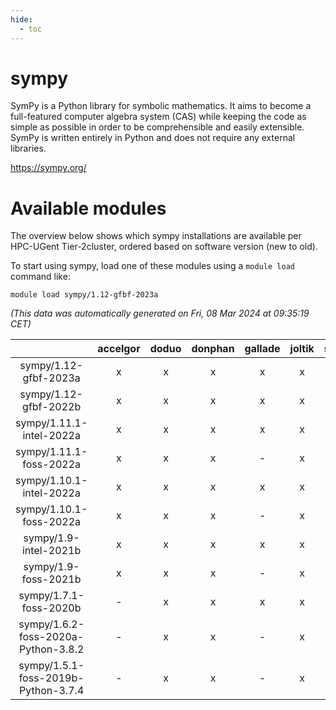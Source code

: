 ```yaml
---
hide:
  - toc
---
```


sympy
=====


SymPy is a Python library for symbolic mathematics. It aims to become a full-featured computer algebra system (CAS) while keeping the code as simple as possible in order to be comprehensible and easily extensible. SymPy is written entirely in Python and does not require any external libraries.

https://sympy.org/
# Available modules


The overview below shows which sympy installations are available per HPC-UGent Tier-2cluster, ordered based on software version (new to old).

To start using sympy, load one of these modules using a `module load` command like:

```shell
module load sympy/1.12-gfbf-2023a
```

*(This data was automatically generated on Fri, 08 Mar 2024 at 09:35:19 CET)*  

| |accelgor|doduo|donphan|gallade|joltik|skitty|
| :---: | :---: | :---: | :---: | :---: | :---: | :---: |
|sympy/1.12-gfbf-2023a|x|x|x|x|x|x|
|sympy/1.12-gfbf-2022b|x|x|x|x|x|x|
|sympy/1.11.1-intel-2022a|x|x|x|x|x|x|
|sympy/1.11.1-foss-2022a|x|x|x|-|x|x|
|sympy/1.10.1-intel-2022a|x|x|x|x|x|x|
|sympy/1.10.1-foss-2022a|x|x|x|-|x|x|
|sympy/1.9-intel-2021b|x|x|x|x|x|x|
|sympy/1.9-foss-2021b|x|x|x|-|x|x|
|sympy/1.7.1-foss-2020b|-|x|x|x|x|x|
|sympy/1.6.2-foss-2020a-Python-3.8.2|-|x|x|-|x|x|
|sympy/1.5.1-foss-2019b-Python-3.7.4|-|x|x|-|x|x|
